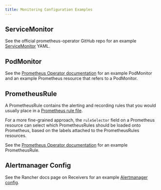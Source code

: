 ```yaml
---
title: Monitoring Configuration Examples
---
```


<head>
  <link rel="canonical" href="https://ranchermanager.docs.rancher.com/reference-guides/monitoring-v2-configuration/examples"/>
</head>

## ServiceMonitor

See the official prometheus-operator GitHub repo for an example [ServiceMonitor](https://github.com/prometheus-operator/prometheus-operator/blob/master/example/prometheus-operator-crd/monitoring.coreos.com_servicemonitors.yaml) YAML.

## PodMonitor

See the [Prometheus Operator documentation](https://prometheus-operator.dev/docs/developer/getting-started/#using-podmonitors) for an example PodMonitor and an example Prometheus resource that refers to a PodMonitor.

## PrometheusRule

A PrometheusRule contains the alerting and recording rules that you would usually place in a [Prometheus rule file](https://prometheus.io/docs/prometheus/latest/configuration/recording_rules/).

For a more fine-grained approach, the `ruleSelector` field on a Prometheus resource can select which PrometheusRules should be loaded onto Prometheus, based on the labels attached to the PrometheusRules resources.

See the [Prometheus Operator documentation](https://prometheus-operator.dev/docs/developer/alerting/) for an example PrometheusRule.

## Alertmanager Config

See the Rancher docs page on Receivers for an example [Alertmanager config](./receivers.md#example-alertmanager-configs).
